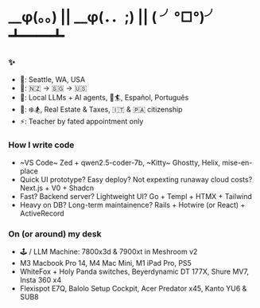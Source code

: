 # __φ(。。) || __φ(．．;) || ( ╯°□°)╯ ┻━━┻

### ✨

- 📍: Seattle, WA, USA
- 🏡: 🇳🇿 -> 🇸🇬 -> 🇺🇸
- 🌱: Local LLMs + AI agents, 🌊🏄, Español, Português
- 💬: ❄️🏂, Real Estate & Taxes, 🇮🇹 & 🇵🇦 citizenship
- ⚡️: Teacher by fated appointment only

### How I write code

- ~VS Code~ Zed + qwen2.5-coder-7b, ~Kitty~ Ghostty, Helix, mise-en-place
- Quick UI prototype? Easy deploy? Not expexting runaway cloud costs? Next.js + V0 + Shadcn
- Fast? Backend server? Lightweight UI? Go + Templ + HTMX + Tailwind
- Heavy on DB? Long-term maintainence? Rails + Hotwire (or React) + ActiveRecord

### On (or around) my desk

- 🕹️ / LLM Machine: 7800x3d & 7900xt in Meshroom v2
- M3 Macbook Pro 14, M4 Mac Mini, M1 iPad Pro, PS5
- WhiteFox + Holy Panda switches, Beyerdynamic DT 177X, Shure MV7, Insta 360 x4
- Flexispot E7Q, Balolo Setup Cockpit, Acer Predator x45, Kanto YU6 & SUB8
